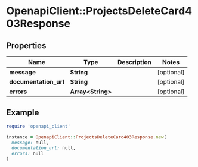 # OpenapiClient::ProjectsDeleteCard403Response

## Properties

| Name | Type | Description | Notes |
| ---- | ---- | ----------- | ----- |
| **message** | **String** |  | [optional] |
| **documentation_url** | **String** |  | [optional] |
| **errors** | **Array&lt;String&gt;** |  | [optional] |

## Example

```ruby
require 'openapi_client'

instance = OpenapiClient::ProjectsDeleteCard403Response.new(
  message: null,
  documentation_url: null,
  errors: null
)
```

